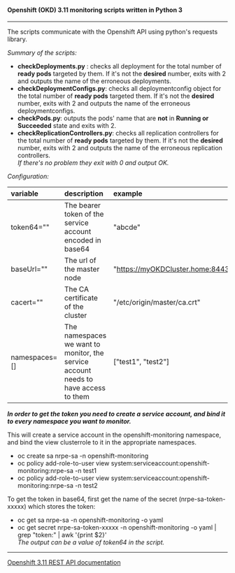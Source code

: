 #### Openshift (OKD) 3.11 monitoring scripts written in Python 3
---
The scripts communicate with the Openshift API using python's requests library.

*Summary of the scripts:*
- __checkDeployments.py__ : checks all deployment for the total number of __ready pods__ targeted by them. If it's not the __desired__ number, exits with 2 and outputs the name of the erroneous deployments. 
- __checkDeploymentConfigs.py__: checks all deploymentconfig object for the total number of __ready pods__ targeted them. If it's not the __desired__ number, exits with 2 and outputs the name of the erroneous deploymentconfigs.
- __checkPods.py__: outputs the pods' name that are __not__ in __Running or Succeeded__ state and exits with 2.
- __checkReplicationControllers.py__: checks all replication controllers for the total number of __ready pods__  targeted by them. If it's not the __desired__ number, exits with 2 and outputs the name of the erroneous replication controllers.  
*If there's no problem they exit with 0 and output OK.*

*Configuration:*

| variable | description | example |
| :--- | :--- | :--- |
| token64="" | The bearer token of the service account encoded in base64 | "abcde" |
| baseUrl="" | The url of the master node | "https://myOKDCluster.home:8443" | 
| cacert="" | The CA certificate of the cluster | "/etc/origin/master/ca.crt" |  
| namespaces=[] | The namespaces we want to monitor, the service account needs to have access to them | ["test1", "test2"] |  

*__In order to get the token you need to create a service account, and bind it to every namespace you want to monitor.__*

This will create a service account in the openshift-monitoring namespace, and bind the view clusterrole to it in the appropriate namespaces.  
- oc create sa nrpe-sa -n openshift-monitoring  
- oc policy add-role-to-user view system:serviceaccount:openshift-monitoring:nrpe-sa -n test1  
- oc policy add-role-to-user view system:serviceaccount:openshift-monitoring:nrpe-sa -n test2

To get the token in base64, first get the name of the secret (nrpe-sa-token-xxxxx) which stores the token:
- oc get sa nrpe-sa -n openshift-monitoring -o yaml
- oc get secret nrpe-sa-token-xxxxx -n openshift-monitoring -o yaml | grep "token:" | awk '{print $2}'  
*The output can be a value of token64 in the script.*  

---
[Openshift 3.11 REST API documentation](https://docs.openshift.com/container-platform/3.11/rest_api/)

